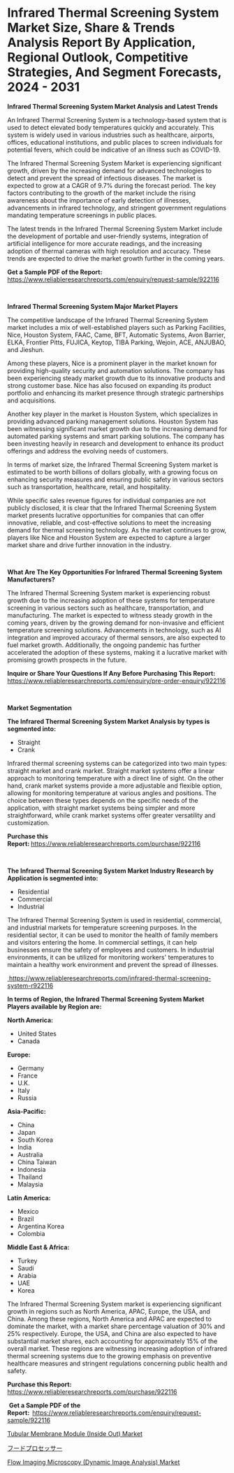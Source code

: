 <p><h1>Infrared Thermal Screening System Market Size, Share & Trends Analysis Report By Application, Regional Outlook, Competitive Strategies, And Segment Forecasts, 2024 - 2031</h1></p><p><strong>Infrared Thermal Screening System Market Analysis and Latest Trends</strong></p>
<p><p>An Infrared Thermal Screening System is a technology-based system that is used to detect elevated body temperatures quickly and accurately. This system is widely used in various industries such as healthcare, airports, offices, educational institutions, and public places to screen individuals for potential fevers, which could be indicative of an illness such as COVID-19.</p><p>The Infrared Thermal Screening System Market is experiencing significant growth, driven by the increasing demand for advanced technologies to detect and prevent the spread of infectious diseases. The market is expected to grow at a CAGR of 9.7% during the forecast period. The key factors contributing to the growth of the market include the rising awareness about the importance of early detection of illnesses, advancements in infrared technology, and stringent government regulations mandating temperature screenings in public places.</p><p>The latest trends in the Infrared Thermal Screening System Market include the development of portable and user-friendly systems, integration of artificial intelligence for more accurate readings, and the increasing adoption of thermal cameras with high resolution and accuracy. These trends are expected to drive the market growth further in the coming years.</p></p>
<p><strong>Get a Sample PDF of the Report:&nbsp;</strong> <a href="https://www.reliableresearchreports.com/enquiry/request-sample/922116">https://www.reliableresearchreports.com/enquiry/request-sample/922116</a></p>
<p>&nbsp;</p>
<p><strong>Infrared Thermal Screening System Major Market Players</strong></p>
<p><p>The competitive landscape of the Infrared Thermal Screening System market includes a mix of well-established players such as Parking Facilities, Nice, Houston System, FAAC, Came, BFT, Automatic Systems, Avon Barrier, ELKA, Frontier Pitts, FUJICA, Keytop, TIBA Parking, Wejoin, ACE, ANJUBAO, and Jieshun.</p><p>Among these players, Nice is a prominent player in the market known for providing high-quality security and automation solutions. The company has been experiencing steady market growth due to its innovative products and strong customer base. Nice has also focused on expanding its product portfolio and enhancing its market presence through strategic partnerships and acquisitions.</p><p>Another key player in the market is Houston System, which specializes in providing advanced parking management solutions. Houston System has been witnessing significant market growth due to the increasing demand for automated parking systems and smart parking solutions. The company has been investing heavily in research and development to enhance its product offerings and address the evolving needs of customers.</p><p>In terms of market size, the Infrared Thermal Screening System market is estimated to be worth billions of dollars globally, with a growing focus on enhancing security measures and ensuring public safety in various sectors such as transportation, healthcare, retail, and hospitality.</p><p>While specific sales revenue figures for individual companies are not publicly disclosed, it is clear that the Infrared Thermal Screening System market presents lucrative opportunities for companies that can offer innovative, reliable, and cost-effective solutions to meet the increasing demand for thermal screening technology. As the market continues to grow, players like Nice and Houston System are expected to capture a larger market share and drive further innovation in the industry.</p></p>
<p>&nbsp;</p>
<p><strong>What Are The Key Opportunities For Infrared Thermal Screening System Manufacturers?</strong></p>
<p><p>The Infrared Thermal Screening System market is experiencing robust growth due to the increasing adoption of these systems for temperature screening in various sectors such as healthcare, transportation, and manufacturing. The market is expected to witness steady growth in the coming years, driven by the growing demand for non-invasive and efficient temperature screening solutions. Advancements in technology, such as AI integration and improved accuracy of thermal sensors, are also expected to fuel market growth. Additionally, the ongoing pandemic has further accelerated the adoption of these systems, making it a lucrative market with promising growth prospects in the future.</p></p>
<p><strong>Inquire or Share Your Questions If Any Before Purchasing This Report:</strong> <a href="https://www.reliableresearchreports.com/enquiry/pre-order-enquiry/922116">https://www.reliableresearchreports.com/enquiry/pre-order-enquiry/922116</a></p>
<p>&nbsp;</p>
<p><strong>Market Segmentation</strong></p>
<p><strong>The Infrared Thermal Screening System Market Analysis by types is segmented into:</strong></p>
<p><ul><li>Straight</li><li>Crank</li></ul></p>
<p><p>Infrared thermal screening systems can be categorized into two main types: straight market and crank market. Straight market systems offer a linear approach to monitoring temperature with a direct line of sight. On the other hand, crank market systems provide a more adjustable and flexible option, allowing for monitoring temperature at various angles and positions. The choice between these types depends on the specific needs of the application, with straight market systems being simpler and more straightforward, while crank market systems offer greater versatility and customization.</p></p>
<p><strong>Purchase this Report:&nbsp;</strong><a href="https://www.reliableresearchreports.com/purchase/922116">https://www.reliableresearchreports.com/purchase/922116</a></p>
<p>&nbsp;</p>
<p><strong>The Infrared Thermal Screening System Market Industry Research by Application is segmented into:</strong></p>
<p><ul><li>Residential</li><li>Commercial</li><li>Industrial</li></ul></p>
<p><p>The Infrared Thermal Screening System is used in residential, commercial, and industrial markets for temperature screening purposes. In the residential sector, it can be used to monitor the health of family members and visitors entering the home. In commercial settings, it can help businesses ensure the safety of employees and customers. In industrial environments, it can be utilized for monitoring workers' temperatures to maintain a healthy work environment and prevent the spread of illnesses.</p></p>
<p><a href="https://www.reliableresearchreports.com/infrared-thermal-screening-system-r922116">&nbsp;https://www.reliableresearchreports.com/infrared-thermal-screening-system-r922116</a></p>
<p><strong>In terms of Region, the Infrared Thermal Screening System Market Players available by Region are:</strong></p>
<p>
    <p> <strong> North America: </strong>
        <ul>
            <li>United States</li>
            <li>Canada</li>
        </ul>
        </p> 
    <p> <strong> Europe: </strong>
        <ul>
            <li>Germany</li>
            <li>France</li>
            <li>U.K.</li>
            <li>Italy</li>
            <li>Russia</li>
        </ul>
        </p> 
    <p> <strong> Asia-Pacific: </strong>
        <ul>
            <li>China</li>
            <li>Japan</li>
            <li>South Korea</li>
            <li>India</li>
            <li>Australia</li>
            <li>China Taiwan</li>
            <li>Indonesia</li>
            <li>Thailand</li>
            <li>Malaysia</li>
        </ul>
        </p> 
    <p> <strong> Latin America: </strong>
        <ul>
            <li>Mexico</li>
            <li>Brazil</li>
            <li>Argentina Korea</li>
            <li>Colombia</li>
        </ul>
        </p> 
    <p> <strong> Middle East & Africa: </strong>
        <ul>
            <li>Turkey</li>
            <li>Saudi</li>
            <li>Arabia</li>
            <li>UAE</li>
            <li>Korea</li>
        </ul>
    </p>
    </p>
<p><p>The Infrared Thermal Screening System market is experiencing significant growth in regions such as North America, APAC, Europe, the USA, and China. Among these regions, North America and APAC are expected to dominate the market, with a market share percentage valuation of 30% and 25% respectively. Europe, the USA, and China are also expected to have substantial market shares, each accounting for approximately 15% of the overall market. These regions are witnessing increasing adoption of infrared thermal screening systems due to the growing emphasis on preventive healthcare measures and stringent regulations concerning public health and safety.</p></p>
<p><strong>Purchase this Report: </strong><a href="https://www.reliableresearchreports.com/purchase/922116">https://www.reliableresearchreports.com/purchase/922116</a></p>
<p>&nbsp;<strong>Get a Sample PDF of the Report:&nbsp;&nbsp;</strong><a href="https://www.reliableresearchreports.com/enquiry/request-sample/922116">https://www.reliableresearchreports.com/enquiry/request-sample/922116</a></p>
<p><strong></strong></p>
<p><p><a href="https://github.com/AnnChovey2023/Market-Research-Report-List-1/blob/main/tubular-membrane-module-inside-out-market.md">Tubular Membrane Module (Inside Out) Market</a></p><p><a href="https://github.com/KenyonJohns/Market-Research-Report-List-1/blob/main/6615680175257.md">フードプロセッサー</a></p><p><a href="https://github.com/ZackaryHalvorson2023/Market-Research-Report-List-1/blob/main/flow-imaging-microscopy-dynamic-image-analysis-market.md">Flow Imaging Microscopy (Dynamic Image Analysis) Market</a></p></p>